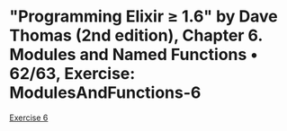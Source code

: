 # "Programming Elixir ≥ 1.6" by Dave Thomas (2nd edition), Chapter 6. Modules and Named Functions • 62/63, Exercise: ModulesAndFunctions-6

[Exercise 6](guess_number.exs)
